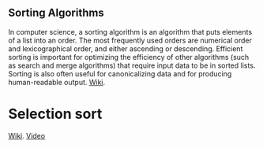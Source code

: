 ## Sorting Algorithms
In computer science, a sorting algorithm is an algorithm that puts elements of a list into an order. The most frequently used orders are numerical order and lexicographical order, and either ascending or descending. Efficient sorting is important for optimizing the efficiency of other algorithms (such as search and merge algorithms) that require input data to be in sorted lists. Sorting is also often useful for canonicalizing data and for producing human-readable output.
[Wiki](https://en.wikipedia.org/wiki/Sorting_algorithm).

# Selection sort
[Wiki](https://en.wikipedia.org/wiki/Selection_sort).
[Video](https://www.youtube.com/watch?v=Z3dCjzhjAWA)